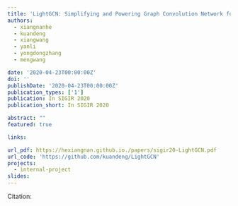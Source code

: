 ```yaml
---
title: 'LightGCN: Simplifying and Powering Graph Convolution Network for Recommendation'
authors:
  - xiangnanhe
  - kuandeng
  - xiangwang
  - yanli
  - yongdongzhang
  - mengwang

date: '2020-04-23T00:00:00Z'
doi: ''
publishDate: '2020-04-23T00:00:00Z'
publication_types: ['1']
publication: In SIGIR 2020 
publication_short: In SIGIR 2020 

abstract: ""
featured: true

links:

url_pdf: https://hexiangnan.github.io./papers/sigir20-LightGCN.pdf
url_code: 'https://github.com/kuandeng/LightGCN'
projects:
  - internal-project
slides:
---
```




Citation:
